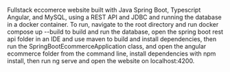 Fullstack eccomerce website built with Java Spring Boot, Typescript Angular, and MySQL, using a REST API and JDBC and running the database in a docker container. To run, navigate to the root directory and run docker compose up --build to build and run the database, open the spring boot rest api folder in an IDE and use maven to build and install dependencies, then run the SpringBootEcommerceApplication class, and open the angular ecommerce folder from the command line, install dependencies with npm install, then run ng serve and open the website on localhost:4200.
